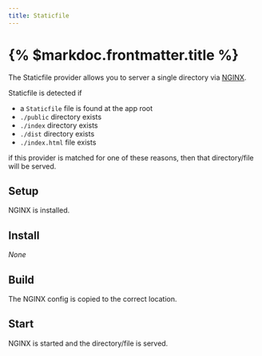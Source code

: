 ```yaml
---
title: Staticfile
---
```


# {% $markdoc.frontmatter.title %}

The Staticfile provider allows you to server a single directory via [NGINX](https://www.nginx.com/).

Staticfile is detected if

- a `Staticfile` file is found at the app root
- `./public` directory exists
- `./index` directory exists
- `./dist` directory exists
- `./index.html` file exists

if this provider is matched for one of these reasons, then that directory/file will be served.

## Setup

NGINX is installed.

## Install

_None_

## Build

The NGINX config is copied to the correct location.

## Start

NGINX is started and the directory/file is served.
